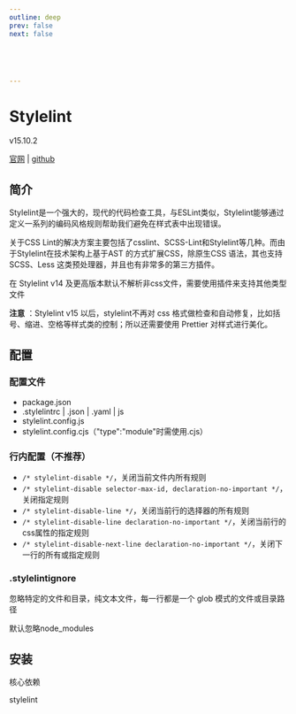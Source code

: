 ```yaml
---
outline: deep
prev: false
next: false





---
```


<h1>Stylelint</h1><p>v15.10.2</p>

[官网](https://stylelint.io/) | [github](https://github.com/stylelint/stylelint)



## 简介

Stylelint是一个强大的，现代的代码检查工具，与ESLint类似，Stylelint能够通过定义一系列的编码风格规则帮助我们避免在样式表中出现错误。

关于CSS Lint的解决方案主要包括了csslint、SCSS-Lint和Stylelint等几种。而由于Stylelint在技术架构上基于AST 的方式扩展CSS，除原生CSS 语法，其也支持 SCSS、Less 这类预处理器，并且也有非常多的第三方插件。

在 Stylelint v14 及更高版本默认不解析非css文件，需要使用插件来支持其他类型文件



**注意** ：Stylelint v15 以后，stylelint不再对 css 格式做检查和自动修复，比如括号、缩进、空格等样式类的控制；所以还需要使用 Prettier 对样式进行美化。



## 配置

### 配置文件

- package.json
- .stylelintrc | .json | .yaml | js
- stylelint.config.js
- stylelint.config.cjs（"type":"module"时需使用.cjs）

### 行内配置（不推荐）

- `/* stylelint-disable */`，关闭当前文件内所有规则
- `/* stylelint-disable selector-max-id, declaration-no-important */`，关闭指定规则
- `/* stylelint-disable-line */`，关闭当前行的选择器的所有规则
- `/* stylelint-disable-line declaration-no-important */`，关闭当前行的css属性的指定规则
- `/* stylelint-disable-next-line declaration-no-important */`，关闭下一行的所有或指定规则

### .stylelintignore

忽略特定的文件和目录，纯文本文件，每一行都是一个 glob 模式的文件或目录路径

默认忽略node_modules



## 安装

核心依赖

stylelint

